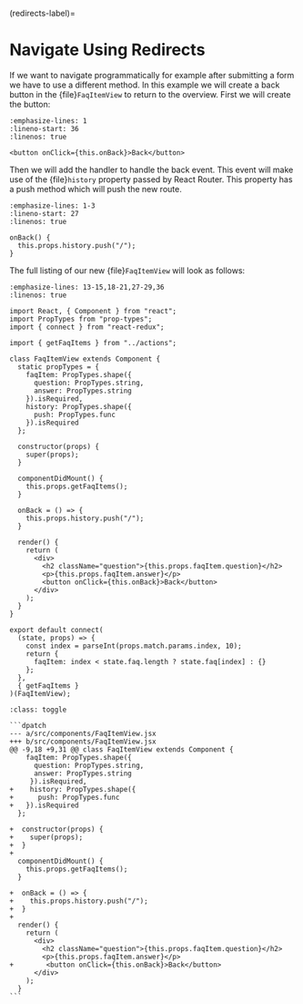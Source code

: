 (redirects-label)=

# Navigate Using Redirects

If we want to navigate programmatically for example after submitting a form we have to use a different method.
In this example we will create a back button in the {file}`FaqItemView` to return to the overview.
First we will create the button:

```{code-block} jsx
:emphasize-lines: 1
:lineno-start: 36
:linenos: true

<button onClick={this.onBack}>Back</button>
```

Then we will add the handler to handle the back event.
This event will make use of the {file}`history` property passed by React Router.
This property has a push method which will push the new route.

```{code-block} jsx
:emphasize-lines: 1-3
:lineno-start: 27
:linenos: true

onBack() {
  this.props.history.push("/");
}
```

The full listing of our new {file}`FaqItemView` will look as follows:

```{code-block} jsx
:emphasize-lines: 13-15,18-21,27-29,36
:linenos: true

import React, { Component } from "react";
import PropTypes from "prop-types";
import { connect } from "react-redux";

import { getFaqItems } from "../actions";

class FaqItemView extends Component {
  static propTypes = {
    faqItem: PropTypes.shape({
      question: PropTypes.string,
      answer: PropTypes.string
    }).isRequired,
    history: PropTypes.shape({
      push: PropTypes.func
    }).isRequired
  };

  constructor(props) {
    super(props);
  }

  componentDidMount() {
    this.props.getFaqItems();
  }

  onBack = () => {
    this.props.history.push("/");
  }

  render() {
    return (
      <div>
        <h2 className="question">{this.props.faqItem.question}</h2>
        <p>{this.props.faqItem.answer}</p>
        <button onClick={this.onBack}>Back</button>
      </div>
    );
  }
}

export default connect(
  (state, props) => {
    const index = parseInt(props.match.params.index, 10);
    return {
      faqItem: index < state.faq.length ? state.faq[index] : {}
    };
  },
  { getFaqItems }
)(FaqItemView);
```

````{admonition} Differences
:class: toggle

```dpatch
--- a/src/components/FaqItemView.jsx
+++ b/src/components/FaqItemView.jsx
@@ -9,18 +9,31 @@ class FaqItemView extends Component {
    faqItem: PropTypes.shape({
      question: PropTypes.string,
      answer: PropTypes.string
     }).isRequired,
+    history: PropTypes.shape({
+      push: PropTypes.func
+   }).isRequired
  };

+  constructor(props) {
+    super(props);
+  }
+
  componentDidMount() {
    this.props.getFaqItems();
  }

+  onBack = () => {
+    this.props.history.push("/");
+  }
+
  render() {
    return (
      <div>
        <h2 className="question">{this.props.faqItem.question}</h2>
        <p>{this.props.faqItem.answer}</p>
+        <button onClick={this.onBack}>Back</button>
      </div>
    );
  }
```
````
